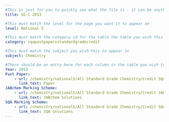 ```yaml
---
#This is just for you to quickly see what the file is - it can be anything you want
title: SG C 2013

#This must match the level for the page you want it to appear on
level: National 5

#This must match the category id for the table the table you wish this to appear in
category: sqapastpapersstandardgradecredit

#This must match the subject you wish this to appear in
subject: Chemistry

#There should be an entry here for each column in the table you wish to populate:
Year: 2013
Past Paper:
    - url: /chemistry/national5/All Standard Grade Chemistry/Credit SQA PP/Credit SQA PP 2013.pdf
      link_text: Paper
JABchem Marking Scheme:
    - url: /chemistry/national5/All Standard Grade Chemistry/Credit JABchem Msch/2013creditMSch.pdf
      link_text: JABchem Solutions
SQA Marking Scheme:
    - url: /chemistry/national5/All Standard Grade Chemistry/Credit SQA Msch/Credit SQA Msch 2013.pdf
      link_text: SQA Solutions
---
```


